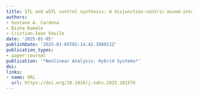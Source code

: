 ```yaml
---
title: STL and wSTL control synthesis: A disjunction-centric mixed-integer linear programming approach
authors:
- Gustavo A. Cardona
- Disha Kamale
- Cristian-Ioan Vasile
date: '2025-01-05'
publishDate: '2025-01-05T02:14:42.398913Z'
publication_types:
- paper-journal
publication: '*Nonlinear Analysis: Hybrid Systems*'
doi: 
links:
- name: URL
  url: https://doi.org/10.1016/j.nahs.2025.101576
---
```

